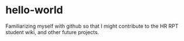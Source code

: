 # hello-world
Familiarizing myself with github so that I might contribute to the HR RPT student wiki, and other future projects. 
